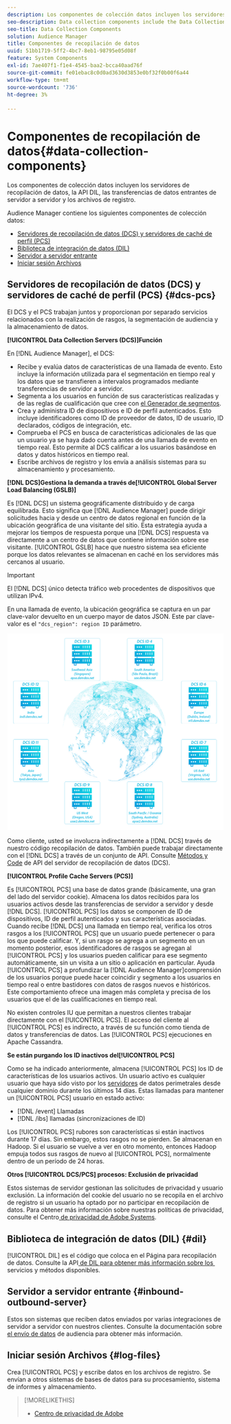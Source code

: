 ```yaml
---
description: Los componentes de colección datos incluyen los servidores de recopilación de datos, la API DIL, las transferencias de datos entrantes de servidor a servidor y los archivos de registro.
seo-description: Data collection components include the Data Collection Servers, the DIL API, inbound server-to-server data transfers, and log files.
seo-title: Data Collection Components
solution: Audience Manager
title: Componentes de recopilación de datos
uuid: 51bb1719-5ff2-4bc7-8eb1-98795e05d08f
feature: System Components
exl-id: 7ae407f1-f1e4-4545-baa2-bcca40aad76f
source-git-commit: fe01ebac8c0d0ad3630d3853e0bf32f0b00f6a44
workflow-type: tm+mt
source-wordcount: '736'
ht-degree: 3%

---
```


# Componentes de recopilación de datos{#data-collection-components}

Los componentes de colección datos incluyen los servidores de recopilación de datos, la API DIL, las transferencias de datos entrantes de servidor a servidor y los archivos de registro.

<!-- 

c_compcollect.xml

 -->

Audience Manager contiene los siguientes componentes de colección datos:

* [Servidores de recopilación de datos (DCS) y servidores de caché de perfil (PCS)](../../reference/system-components/components-data-collection.md#dcs-pcs)
* [Biblioteca de integración de datos (DIL)](../../reference/system-components/components-data-collection.md#dil)
* [Servidor a servidor entrante](../../reference/system-components/components-data-collection.md#inbound-outbound-server)
* [Iniciar sesión Archivos](../../reference/system-components/components-data-collection.md#log-files)

## Servidores de recopilación de datos (DCS) y servidores de caché de perfil (PCS) {#dcs-pcs}

El DCS y el PCS trabajan juntos y proporcionan por separado servicios relacionados con la realización de rasgos, la segmentación de audiencia y la almacenamiento de datos.

**[!UICONTROL Data Collection Servers (DCS)]Función**

En [!DNL Audience Manager], el DCS:

* Recibe y evalúa datos de características de una llamada de evento. Esto incluye la información utilizada para el segmentación en tiempo real y los datos que se transfieren a intervalos programados mediante transferencias de servidor a servidor.
* Segmenta a los usuarios en función de sus características realizadas y de las reglas de cualificación que cree con [el Generador de segmentos](../../features/segments/segment-builder.md).
* Crea y administra ID de dispositivos e ID de perfil autenticados. Esto incluye identificadores como ID de proveedor de datos, ID de usuario, ID declarados, códigos de integración, etc.
* Comprueba el PCS en busca de características adicionales de las que un usuario ya se haya dado cuenta antes de una llamada de evento en tiempo real. Esto permite al DCS calificar a los usuarios basándose en datos y datos históricos en tiempo real.
* Escribe archivos de registro y los envía a análisis sistemas para su almacenamiento y procesamiento.

**[!DNL DCS]Gestiona la demanda a través de[!UICONTROL Global Server Load Balancing (GSLB)]**

Es [!DNL DCS] un sistema geográficamente distribuido y de carga equilibrada. Esto significa que [!DNL Audience Manager] puede dirigir solicitudes hacia y desde un centro de datos regional en función de la ubicación geográfica de una visitante del sitio. Esta estrategia ayuda a mejorar los tiempos de respuesta porque una [!DNL DCS] respuesta va directamente a un centro de datos que contiene información sobre ese visitante. [!UICONTROL GSLB] hace que nuestro sistema sea eficiente porque los datos relevantes se almacenan en caché en los servidores más cercanos al usuario.

>[!IMPORTANT]
>
>El [!DNL DCS] único detecta tráfico web procedentes de dispositivos que utilizan IPv4.

En una llamada de evento, la ubicación geográfica se captura en un par clave-valor devuelto en un cuerpo mayor de datos JSON. Este par clave-valor es el `"dcs_region": region ID` parámetro.

![](assets/dcs-map.png)

Como cliente, usted se involucra indirectamente a [!DNL DCS] través de nuestro código recopilación de datos. También puede trabajar directamente con el [!DNL DCS] a través de un conjunto de API. Consulte [Métodos y Code](../../api/dcs-intro/dcs-event-calls/dcs-event-calls.md) de API del servidor de recopilación de datos (DCS).

**[!UICONTROL Profile Cache Servers (PCS)]**

Es [!UICONTROL PCS] una base de datos grande (básicamente, una gran del lado del servidor cookie). Almacena los datos recibidos para los usuarios activos desde las transferencias de servidor a servidor y desde [!DNL DCS]. [!UICONTROL PCS] los datos se componen de ID de dispositivos, ID de perfil autenticados y sus características asociadas. Cuando recibe [!DNL DCS] una llamada en tiempo real, verifica los otros rasgos a los [!UICONTROL PCS] que un usuario puede pertenecer o para los que puede calificar. Y, si un rasgo se agrega a un segmento en un momento posterior, esos identificadores de rasgos se agregan al [!UICONTROL PCS] y los usuarios pueden calificar para ese segmento automáticamente, sin un visita a un sitio o aplicación en particular. Ayuda [!UICONTROL PCS] a profundizar la [!DNL Audience Manager]comprensión de los usuarios porque puede hacer coincidir y segmento a los usuarios en tiempo real o entre bastidores con datos de rasgos nuevos e históricos. Este comportamiento ofrece una imagen más completa y precisa de los usuarios que el de las cualificaciones en tiempo real.

No existen controles IU que permitan a nuestros clientes trabajar directamente con el [!UICONTROL PCS]. El acceso del cliente al [!UICONTROL PCS] es indirecto, a través de su función como tienda de datos y transferencias de datos. Las [!UICONTROL PCS] ejecuciones en Apache Cassandra.

**Se están purgando los ID inactivos del[!UICONTROL PCS]**

Como se ha indicado anteriormente, almacena [!UICONTROL PCS] los ID de características de los usuarios activos. Un usuario activo es cualquier usuario que haya sido visto por los [servidores](../../reference/system-components/components-edge.md) de datos perimetrales desde cualquier dominio durante los últimos 14 días. Estas llamadas para mantener un [!UICONTROL PCS] usuario en estado activo:

* [!DNL /event] Llamadas
* [!DNL /ibs] llamadas (sincronizaciones de ID)

<!-- 

Removed /dpm calls from the bulleted list. /dpm calls have been deprecated.

 -->

Los [!UICONTROL PCS] rubores son características si están inactivos durante 17 días. Sin embargo, estos rasgos no se pierden. Se almacenan en Hadoop. Si el usuario se vuelve a ver en otro momento, entonces Hadoop empuja todos sus rasgos de nuevo al [!UICONTROL PCS], normalmente dentro de un período de 24 horas.

**Otros [!UICONTROL DCS/PCS] procesos: Exclusión de privacidad**

Estos sistemas de servidor gestionan las solicitudes de privacidad y usuario exclusión. La información del cookie del usuario no se recopila en el archivo de registro si un usuario ha optado por no participar en recopilación de datos. Para obtener más información sobre nuestras políticas de privacidad, consulte el Centro[&#x200B; de privacidad de Adobe Systems](https://www.adobe.com/es/privacy/advertising-services.html).

## Biblioteca de integración de datos (DIL) {#dil}

[!UICONTROL DIL] es el código que coloca en el Página para recopilación de datos. Consulte la API[&#x200B; de DIL para obtener más información sobre los &#x200B;](../../dil/dil-overview.md)servicios y métodos disponibles.

## Servidor a servidor entrante {#inbound-outbound-server}

Estos son sistemas que reciben datos enviados por varias integraciones de servidor a servidor con nuestros clientes. Consulte la documentación sobre [el envío de datos](/help/using/integration/sending-audience-data/real-time-data-integration/real-time-tech-specs.md) de audiencia para obtener más información.

## Iniciar sesión Archivos {#log-files}

Crea [!UICONTROL PCS] y escribe datos en los archivos de registro. Se envían a otros sistemas de bases de datos para su procesamiento, sistema de informes y almacenamiento.

>[!MORELIKETHIS]
>
>* [Centro de privacidad de Adobe](https://www.adobe.com/es/privacy.html)
